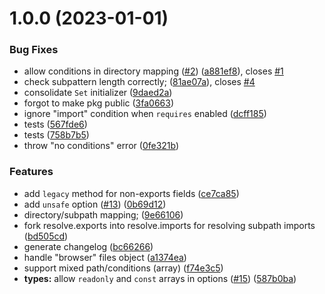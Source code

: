 # 1.0.0 (2023-01-01)


### Bug Fixes

* allow conditions in directory mapping ([#2](https://github.com/okikio/resolve.imports/issues/2)) ([a881ef8](https://github.com/okikio/resolve.imports/commit/a881ef8f02c49e9c8ae25a144060e4b1a6255d5c)), closes [#1](https://github.com/okikio/resolve.imports/issues/1)
* check subpattern length correctly; ([81ae07a](https://github.com/okikio/resolve.imports/commit/81ae07abe2b949b0f789fe4a6a242dae822cde9f)), closes [#4](https://github.com/okikio/resolve.imports/issues/4)
* consolidate `Set` initializer ([9daed2a](https://github.com/okikio/resolve.imports/commit/9daed2a30a6d88c5cdecfe25814d00d664857d3f))
* forgot to make pkg public ([3fa0663](https://github.com/okikio/resolve.imports/commit/3fa06639d40fbf3c7393d5b1085acc6b51732716))
* ignore "import" condition when `requires` enabled ([dcff185](https://github.com/okikio/resolve.imports/commit/dcff185faa83ace17aba927026319c1d8481705c))
* tests ([567fde6](https://github.com/okikio/resolve.imports/commit/567fde6a27b190dade14fdd90def577c8b4a6d8f))
* tests ([758b7b5](https://github.com/okikio/resolve.imports/commit/758b7b5f955f27a1877a09283feacac2aad01272))
* throw "no conditions" error ([0fe321b](https://github.com/okikio/resolve.imports/commit/0fe321bfcbdec7769d373c4456c9cb2dc124ead9))


### Features

* add `legacy` method for non-exports fields ([ce7ca85](https://github.com/okikio/resolve.imports/commit/ce7ca85d961f7dc65334e6493b71af113e670286))
* add `unsafe` option ([#13](https://github.com/okikio/resolve.imports/issues/13)) ([0b69d12](https://github.com/okikio/resolve.imports/commit/0b69d12a22d68a7588129b154f39490cd5514088))
* directory/subpath mapping; ([9e66106](https://github.com/okikio/resolve.imports/commit/9e6610676eb1c79753f867c07b258ffa3549901e))
* fork resolve.exports into resolve.imports for resolving subpath imports ([bd505cd](https://github.com/okikio/resolve.imports/commit/bd505cdd8258010a0f6243b56e402cd6424364d8))
* generate changelog ([bc66266](https://github.com/okikio/resolve.imports/commit/bc66266c6dfc2f48e26dd31f9297f6d8e5a71560))
* handle "browser" files object ([a1374ea](https://github.com/okikio/resolve.imports/commit/a1374ea2966e8db4c8fc4ab39f4f34bce4beffd1))
* support mixed path/conditions (array) ([f74e3c5](https://github.com/okikio/resolve.imports/commit/f74e3c549e7b248f728a5e316b84a5eccf28996e))
* **types:** allow `readonly` and `const` arrays in options ([#15](https://github.com/okikio/resolve.imports/issues/15)) ([587b0ba](https://github.com/okikio/resolve.imports/commit/587b0ba1adcbef257a108b7c8edb12ce0cb1bfb2))
